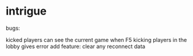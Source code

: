 # intrigue


bugs:

kicked players can see the current game when F5
kicking players in the lobby gives error
add feature: clear any reconnect data
